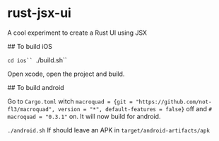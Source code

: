 # rust-jsx-ui

A cool experiment to create a Rust UI using JSX

## To build iOS

` cd ios``  `./build.sh``

Open xcode, open the project and build.

## To build android

Go to `Cargo.toml` witch `macroquad = {git = "https://github.com/not-fl3/macroquad", version = "*", default-features = false}` off and `# macroquad = "0.3.1"` on. It will now build for android.

`./android.sh`
If should leave an APK in `target/android-artifacts/apk`
